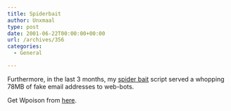 ```yaml
---
title: Spiderbait
author: Unxmaal
type: post
date: 2001-06-22T00:00:00+00:00
url: /archives/356
categories:
  - General

---
```

Furthermore, in the last 3 months, my [spider bait][1] script served a whopping 78MB of fake email addresses to web-bots.

Get Wpoison from [here][2].

 [1]: http://unxmaal.com/addresses/address.cgi
 [2]: http://www.monkeys.com/wpoison/